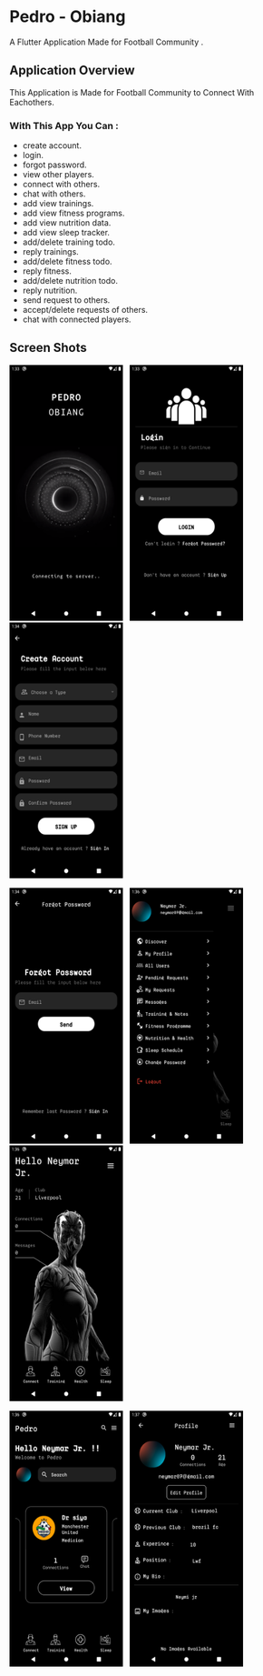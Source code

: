 # Pedro - Obiang
 
A Flutter Application Made for Football Community .

## Application Overview

This Application is Made for Football Community to Connect With Eachothers.

### With This App You Can :
* create account. 
* login.    
* forgot password.
* view other players.
* connect with others.
* chat with others.
* add view trainings.
* add view fitness programs.
* add view nutrition data.
* add view sleep tracker.
* add/delete training todo.
* reply trainings.
* add/delete fitness todo.
* reply fitness.
* add/delete nutrition todo.
* reply nutrition.
* send request to others.
* accept/delete requests of others.
* chat with connected players.

## Screen Shots

<img src="https://github.com/Jayfablead/pedrodap-master/blob/main/assets/app/Screenshot_1682323423.png" width="200" height="450" /> &nbsp; <img src="https://github.com/Jayfablead/pedrodap-master/blob/main/assets/app/Screenshot_1682323433.png" width="200" height="450" /> &nbsp; <img src="https://github.com/Jayfablead/pedrodap-master/blob/main/assets/app/Screenshot_1682323448.png" width="200" height="450" /> &nbsp; 

<img src="https://github.com/Jayfablead/pedrodap-master/blob/main/assets/app/Screenshot_1682323443.png" width="200" height="450" /> &nbsp; <img src="https://github.com/Jayfablead/pedrodap-master/blob/main/assets/app/Screenshot_1682323600.png" width="200" height="450" /> &nbsp; <img src="https://github.com/Jayfablead/pedrodap-master/blob/main/assets/app/Screenshot_1682323606.png" width="200" height="450" /> &nbsp;  

<img src="https://github.com/Jayfablead/pedrodap-master/blob/main/assets/app/Screenshot_1682323614.png" width="200" height="450" /> &nbsp;   <img src="https://github.com/Jayfablead/pedrodap-master/blob/main/assets/app/Screenshot_1682323624.png" width="200" height="450" /> &nbsp;  
